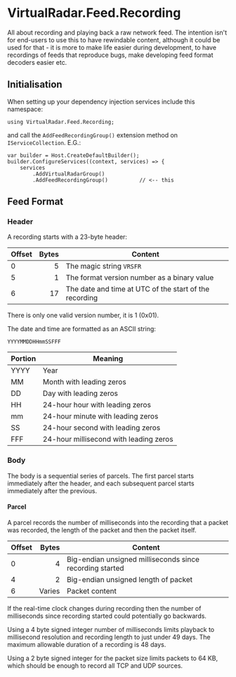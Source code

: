 ﻿# VirtualRadar.Feed.Recording

All about recording and playing back a raw network feed. The intention isn't for end-users
to use this to have rewindable content, although it could be used for that - it is more to
make life easier during development, to have recordings of feeds that reproduce bugs, make
developing feed format decoders easier etc.

## Initialisation

When setting up your dependency injection services include this namespace:

```
using VirtualRadar.Feed.Recording;
```

and call the `AddFeedRecordingGroup()` extension method on `IServiceCollection`. E.G.:

```
var builder = Host.CreateDefaultBuilder();
builder.ConfigureServices((context, services) => {
    services
        .AddVirtualRadarGroup()
        .AddFeedRecordingGroup()          // <-- this
```

## Feed Format

### Header

A recording starts with a 23-byte header:

| Offset | Bytes | Content |
| ---    | --:   | --- |
| 0      | 5     | The magic string `VRSFR` |
| 5      | 1     | The format version number as a binary value |
| 6      | 17    | The date and time at UTC of the start of the recording |

There is only one valid version number, it is 1 (0x01).

The date and time are formatted as an ASCII string:

    YYYYMMDDHHmmSSFFF

| Portion | Meaning |
| ---     | --- |
| YYYY    | Year |
| MM      | Month with leading zeros |
| DD      | Day with leading zeros |
| HH      | 24-hour hour with leading zeros |
| mm      | 24-hour minute with leading zeros |
| SS      | 24-hour second with leading zeros |
| FFF     | 24-hour millisecond with leading zeros |

### Body

The body is a sequential series of parcels. The first parcel starts immediately
after the header, and each subsequent parcel starts immediately after the previous.

#### Parcel

A parcel records the number of milliseconds into the recording that a packet
was recorded, the length of the packet and then the packet itself.

| Offset | Bytes  | Content
| ---    | --:    | --- |
| 0      | 4      | Big-endian unsigned milliseconds since recording started |
| 4      | 2      | Big-endian unsigned length of packet |
| 6      | Varies | Packet content |

If the real-time clock changes during recording then the number of milliseconds
since recording started could potentially go backwards.

Using a 4 byte signed integer number of milliseconds limits playback to millisecond
resolution and recording length to just under 49 days. The maximum allowable duration
of a recording is 48 days.

Using a 2 byte signed integer for the packet size limits packets to 64 KB, which
should be enough to record all TCP and UDP sources.
